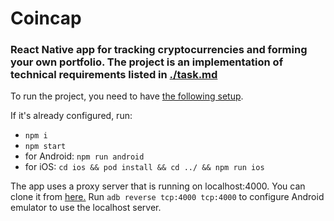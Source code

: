 # Coincap

### React Native app for tracking cryptocurrencies and forming your own portfolio. The project is an implementation of technical requirements listed in [./task.md](https://github.com/willoyn/coincap/blob/master/task.md)

To run the project, you need to have [the following setup](https://reactnative.dev/docs/environment-setup).

If it's already configured, run:

- `npm i`
- `npm start`
- for Android: `npm run android`
- for iOS: `cd ios && pod install && cd ../ && npm run ios`

The app uses a proxy server that is running on localhost:4000. You can clone it from [here.](https://github.com/willoyn/coincap-api)
Run `adb reverse tcp:4000 tcp:4000` to configure Android emulator to use the localhost server.
